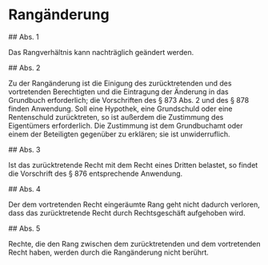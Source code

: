 # Rangänderung



\#\# Abs. 1

 Das Rangverhältnis kann nachträglich geändert werden.

\#\# Abs. 2

 Zu der Rangänderung ist die Einigung des zurücktretenden und des vortretenden Berechtigten und die Eintragung der Änderung in das Grundbuch erforderlich; die Vorschriften des § 873 Abs. 2 und des § 878 finden Anwendung. Soll eine Hypothek, eine Grundschuld oder eine Rentenschuld zurücktreten, so ist außerdem die Zustimmung des Eigentümers erforderlich. Die Zustimmung ist dem Grundbuchamt oder einem der Beteiligten gegenüber zu erklären; sie ist unwiderruflich.

\#\# Abs. 3

 Ist das zurücktretende Recht mit dem Recht eines Dritten belastet, so findet die Vorschrift des § 876 entsprechende Anwendung.

\#\# Abs. 4

 Der dem vortretenden Recht eingeräumte Rang geht nicht dadurch verloren, dass das zurücktretende Recht durch Rechtsgeschäft aufgehoben wird.

\#\# Abs. 5

 Rechte, die den Rang zwischen dem zurücktretenden und dem vortretenden Recht haben, werden durch die Rangänderung nicht berührt. 

